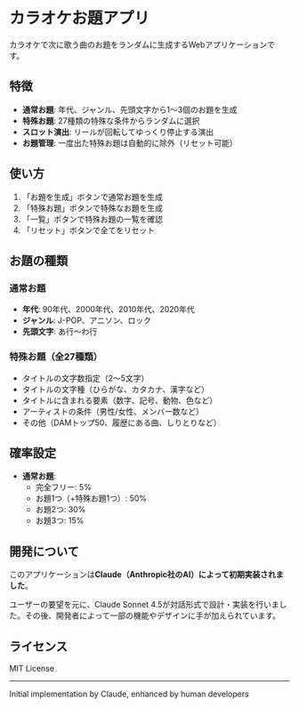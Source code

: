 # カラオケお題アプリ

カラオケで次に歌う曲のお題をランダムに生成するWebアプリケーションです。

## 特徴

- **通常お題**: 年代、ジャンル、先頭文字から1〜3個のお題を生成
- **特殊お題**: 27種類の特殊な条件からランダムに選択
- **スロット演出**: リールが回転してゆっくり停止する演出
- **お題管理**: 一度出た特殊お題は自動的に除外（リセット可能）

## 使い方

1. 「お題を生成」ボタンで通常お題を生成
2. 「特殊お題」ボタンで特殊なお題を生成
3. 「一覧」ボタンで特殊お題の一覧を確認
4. 「リセット」ボタンで全てをリセット

## お題の種類

### 通常お題
- **年代**: 90年代、2000年代、2010年代、2020年代
- **ジャンル**: J-POP、アニソン、ロック
- **先頭文字**: あ行〜わ行

### 特殊お題（全27種類）
- タイトルの文字数指定（2〜5文字）
- タイトルの文字種（ひらがな、カタカナ、漢字など）
- タイトルに含まれる要素（数字、記号、動物、色など）
- アーティストの条件（男性/女性、メンバー数など）
- その他（DAMトップ50、履歴にある曲、しりとりなど）

## 確率設定

- **通常お題**:
  - 完全フリー: 5%
  - お題1つ（+特殊お題1つ）: 50%
  - お題2つ: 30%
  - お題3つ: 15%

## 開発について

このアプリケーションは**Claude（Anthropic社のAI）によって初期実装されました**。

ユーザーの要望を元に、Claude Sonnet 4.5が対話形式で設計・実装を行いました。その後、開発者によって一部の機能やデザインに手が加えられています。

## ライセンス

MIT License

---

Initial implementation by Claude, enhanced by human developers